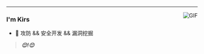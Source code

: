 ---
<img align="right" alt="GIF" src="https://pa1.narvii.com/6580/8098c6e9207376889eeb0532d9f5a0723c4d73f5_hq.gif" />

### I'm Kirs

- 🌱 攻防 && 安全开发 && 漏洞挖掘



> ***😊!😊***

